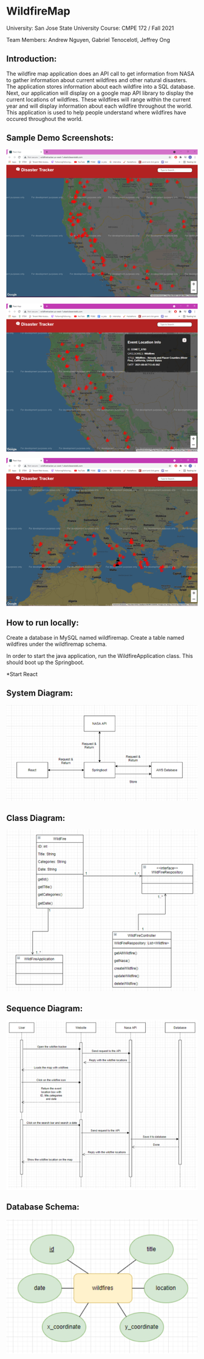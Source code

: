 ﻿# WildfireMap

University: San Jose State University
Course: CMPE 172 / Fall 2021

Team Members: Andrew Nguyen, Gabriel Tenocelotl, Jeffrey Ong

## Introduction:
The wildfire map application does an API call to get information from NASA to gather information about current wildfires and other natural disasters.
The application stores information about each wildfire into a SQL database. Next, our application will display on a google map API library to
display the current locations of wildfires. These wildfires will range within the current year and will display information about each wildfire throughout
the world. This application is used to help people understand where wildfires have occured throughout the world. 

## Sample Demo Screenshots: 

![Demo Screenshots](/Documentation/wildfireFrontPage.PNG?raw=true "Start Page")

![Demo Screenshots](/Documentation/secondExample.PNG?raw=true "More information on wildfires")

![Demo Screenshots](/Documentation/thirdExample.PNG?raw=true "Europe wildfires")

## How to run locally:

Create a database in MySQL named wildfiremap. Create a table named wildfires under the wildfiremap schema.

In order to start the java application, run the WildfireApplication class. This should boot up the
Springboot.

*Start React

## System Diagram:

![System Diagram](/Documentation/System%20Diagram.PNG?raw=true)

## Class Diagram:

![Class Diagram](/Documentation/Class%20Diagram.PNG?raw=true)

## Sequence Diagram:

![Sequence Diagram](/Documentation/Sequence%20Diagram.PNG?raw=true)

## Database Schema:

![Database Schema](/Documentation/Database%20Schema.PNG?raw=true)
